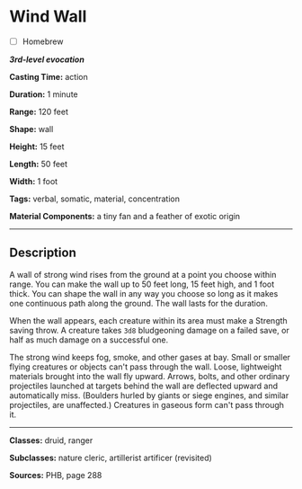# Wind Wall

- [ ] Homebrew

***3rd-level evocation***

**Casting Time:** action

**Duration:** 1 minute

**Range:** 120 feet

**Shape:** wall

**Height:** 15 feet

**Length:** 50 feet

**Width:** 1 foot

**Tags:** verbal, somatic, material, concentration

**Material Components:** a tiny fan and a feather of exotic origin

---

## Description
A wall of strong wind rises from the ground at a point you choose within range.
You can make the wall up to 50 feet long, 15 feet high, and 1 foot thick.
You can shape the wall in any way you choose so long as it makes one continuous path along the ground.
The wall lasts for the duration.

When the wall appears, each creature within its area must make a Strength saving throw.
A creature takes `3d8` bludgeoning damage on a failed save, or half as much damage on a successful one.

The strong wind keeps fog, smoke, and other gases at bay.
Small or smaller flying creatures or objects can't pass through the wall.
Loose, lightweight materials brought into the wall fly upward.
Arrows, bolts, and other ordinary projectiles launched at targets behind the wall are deflected upward and automatically miss.
(Boulders hurled by giants or siege engines, and similar projectiles, are unaffected.) Creatures in gaseous form can't pass through it.

---

**Classes:** druid, ranger

**Subclasses:** nature cleric, artillerist artificer (revisited)

**Sources:** PHB, page 288
